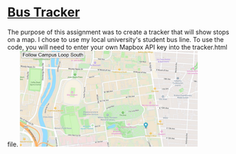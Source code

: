 # <a href="https://github.com/jackieshreves/bus-tracker.git">Bus Tracker</a>
The purpose of this assignment was to create a tracker that will show stops on a map. I chose to use my local university's student bus line. To use the code, you will need to enter your own Mapbox API key into the tracker.html file.
<img src= "overview.JPG" width='400'/>
